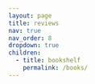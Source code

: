 ```yaml
---
layout: page
title: reviews
nav: true
nav_order: 8
dropdown: true
children:
  - title: bookshelf
    permalink: /books/
---
```

